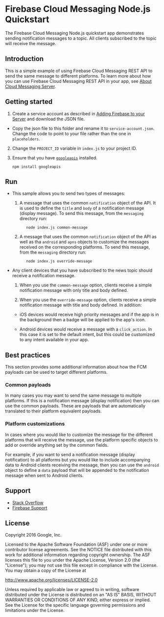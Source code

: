 # Firebase Cloud Messaging Node.js Quickstart

The Firebase Cloud Messaging Node.js quickstart app demonstrates sending
notification messages to a topic. All clients subscribed to the topic
will receive the message.

## Introduction

This is a simple example of using Firebase Cloud Messaging REST API to send
the same message to different platforms. To learn more about how you can use
Firebase Cloud Messaging REST API in your app, see [About Cloud Messaging Server](https://firebase.google.com/docs/cloud-messaging/server/).

## Getting started

1. Create a service account as described in [Adding Firebase to your Server](https://firebase.google.com/docs/admin/setup) and download the JSON file.

- Copy the json file to this folder and rename it to `service-account.json`. Change the code to point to your
  file rather than the one in `placeholders`.

2.  Change the `PROJECT_ID` variable in `index.js` to your project ID.
3.  Ensure that you have [`googleapis`](https://github.com/google/google-api-nodejs-client) installed.

        npm install googleapis

## Run

- This sample allows you to send two types of messages:

  1.  A message that uses the common `notification` object of the API. It is used to define
      the `title` and `body` of a notification message (display message). To send this message, from the
      `messaging` directory run:

             node index.js common-message

  2.  A message that uses the common `notification` object of the API as well as tha `android` and
      `apns` objects to customize the messages received on the corresponding platforms. To send this
      message, from the `messaging` directory run:

             node index.js override-message

- Any client devices that you have subscribed to the news topic should receive
  a notification message.

  1. When you use the `common-message` option, clients receive a simple notification message
     with only title and body defined.

  2. When you use the `override-message` option, clients receive a simple notification message
     with title and body defined. In addition:

  - iOS devices would receive high priority messages and if the app is in the background then a
    badge will be applied to the app's icon.

  - Android devices would receive a message with a `click_action`. In this case it is set
    to the default intent, but this could be customized to any intent available in your app.

## Best practices

This section provides some additional information about how the FCM payloads can
be used to target different platforms.

### Common payloads

In many cases you may want to send the same message to multiple platforms. If
this is a notification message (display notification) then you can use the
common payloads. These are payloads that are automatically translated to their
platform equivalent payloads.

### Platform customizations

In cases where you would like to customize the message for the different platforms
that will receive the message, use the platform specific objects to add or override
anything set by the common fields.

For example, if you want to send a notification message (display notification) to all platforms
but you would like to include accompanying data to Android clients receiving the
message, then you can use the `android` object to define a `data` payload that will
be appended to the notification message when sent to Android clients.

## Support

- [Stack Overflow](https://stackoverflow.com/questions/tagged/firebase-cloud-messaging)
- [Firebase Support](https://firebase.google.com/support/)

## License

Copyright 2016 Google, Inc.

Licensed to the Apache Software Foundation (ASF) under one or more contributor
license agreements. See the NOTICE file distributed with this work for
additional information regarding copyright ownership. The ASF licenses this
file to you under the Apache License, Version 2.0 (the "License"); you may not
use this file except in compliance with the License. You may obtain a copy of
the License at

http://www.apache.org/licenses/LICENSE-2.0

Unless required by applicable law or agreed to in writing, software
distributed under the License is distributed on an "AS IS" BASIS, WITHOUT
WARRANTIES OR CONDITIONS OF ANY KIND, either express or implied. See the
License for the specific language governing permissions and limitations under
the License.

